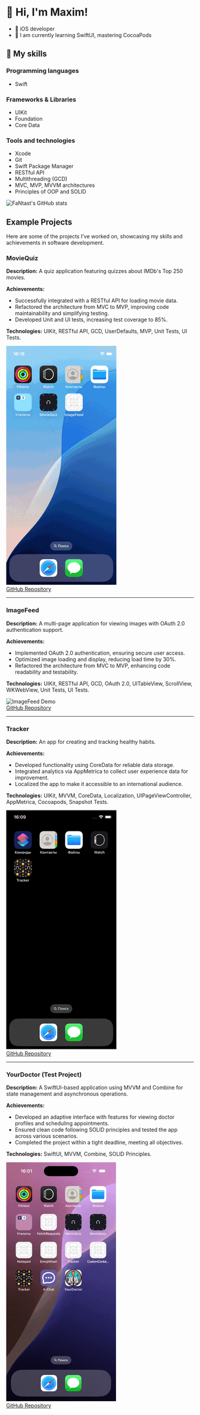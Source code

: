 # 👋 Hi, I'm Maxim!

- 📱 iOS developer
- 💭 I am currently learning SwiftUI, mastering CocoaPods
## 🚀 My skills

### Programming languages

- Swift
### Frameworks & Libraries

- UIKit
- Foundation
- Core Data
### Tools and technologies

- Xcode
- Git
- Swift Package Manager
- RESTful API
- Multithreading (GCD)
- MVC, MVP, MVVM architectures
- Principles of OOP and SOLID

![FaNtast's GitHub stats](https://github-readme-stats.vercel.app/api?username=FaNtast2912&show_icons=true&theme=tokyonight)

## Example Projects

Here are some of the projects I've worked on, showcasing my skills and achievements in software development.

### MovieQuiz

**Description:** A quiz application featuring quizzes about IMDb's Top 250 movies.

**Achievements:**
- Successfully integrated with a RESTful API for loading movie data.
- Refactored the architecture from MVC to MVP, improving code maintainability and simplifying testing.
- Developed Unit and UI tests, increasing test coverage to 85%.

**Technologies:** UIKit, RESTful API, GCD, UserDefaults, MVP, Unit Tests, UI Tests.

![MovieQuiz Demo](https://raw.githubusercontent.com/FaNtast2912/MovieQuiz/main/Demo/MovieQuizDemo.gif)  
[GitHub Repository](https://github.com/FaNtast2912/MovieQuiz)

---

### ImageFeed

**Description:** A multi-page application for viewing images with OAuth 2.0 authentication support.

**Achievements:**
- Implemented OAuth 2.0 authentication, ensuring secure user access.
- Optimized image loading and display, reducing load time by 30%.
- Refactored the architecture from MVC to MVP, enhancing code readability and testability.

**Technologies:** UIKit, RESTful API, GCD, OAuth 2.0, UITableView, ScrollView, WKWebView, Unit Tests, UI Tests.

![ImageFeed Demo](https://raw.githubusercontent.com/FaNtast2912/ImageFeed/main/Demo/ImageFeedDemo.gif)  
[GitHub Repository](https://github.com/FaNtast2912/ImageFeed)

---

### Tracker

**Description:** An app for creating and tracking healthy habits.

**Achievements:**
- Developed functionality using CoreData for reliable data storage.
- Integrated analytics via AppMetrica to collect user experience data for improvement.
- Localized the app to make it accessible to an international audience.

**Technologies:** UIKit, MVVM, CoreData, Localization, UIPageViewController, AppMetrica, Cocoapods, Snapshot Tests.

![Tracker Demo](https://raw.githubusercontent.com/FaNtast2912/Tracker/main/Demo/TrackerDemo.gif)  
[GitHub Repository](https://github.com/FaNtast2912/Tracker)

---

### YourDoctor (Test Project)

**Description:** A SwiftUI-based application using MVVM and Combine for state management and asynchronous operations.

**Achievements:**
- Developed an adaptive interface with features for viewing doctor profiles and scheduling appointments.
- Ensured clean code following SOLID principles and tested the app across various scenarios.
- Completed the project within a tight deadline, meeting all objectives.

**Technologies:** SwiftUI, MVVM, Combine, SOLID Principles.

![YourDoctor Demo](https://raw.githubusercontent.com/FaNtast2912/YourDoctor/main/Demo/YourDocktorDemo.gif)  
[GitHub Repository](https://github.com/FaNtast2912/YourDoctor)
